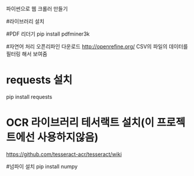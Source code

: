 파이썬으로 웹 크롤러 만들기

#라이브러리 설치

#PDF 리더기
pip install pdfminer3k

#자연어 처리
오픈리파인 다운로드
http://openrefine.org/ 
CSV의 파일의 데이터를 필터링 해서 보여줌

# requests 설치
pip install requests

# OCR 라이브러리 테서랙트 설치(이 프로젝트에선 사용하지않음)
https://github.com/tesseract-acr/tesseract/wiki

#넘파이 설치
pip install numpy

